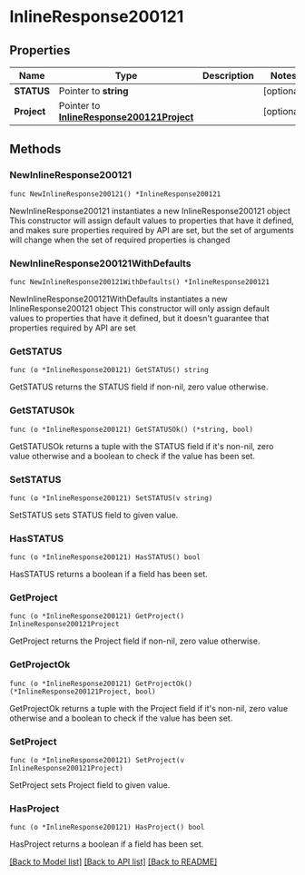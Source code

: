 # InlineResponse200121

## Properties

Name | Type | Description | Notes
------------ | ------------- | ------------- | -------------
**STATUS** | Pointer to **string** |  | [optional] 
**Project** | Pointer to [**InlineResponse200121Project**](InlineResponse200121Project.md) |  | [optional] 

## Methods

### NewInlineResponse200121

`func NewInlineResponse200121() *InlineResponse200121`

NewInlineResponse200121 instantiates a new InlineResponse200121 object
This constructor will assign default values to properties that have it defined,
and makes sure properties required by API are set, but the set of arguments
will change when the set of required properties is changed

### NewInlineResponse200121WithDefaults

`func NewInlineResponse200121WithDefaults() *InlineResponse200121`

NewInlineResponse200121WithDefaults instantiates a new InlineResponse200121 object
This constructor will only assign default values to properties that have it defined,
but it doesn't guarantee that properties required by API are set

### GetSTATUS

`func (o *InlineResponse200121) GetSTATUS() string`

GetSTATUS returns the STATUS field if non-nil, zero value otherwise.

### GetSTATUSOk

`func (o *InlineResponse200121) GetSTATUSOk() (*string, bool)`

GetSTATUSOk returns a tuple with the STATUS field if it's non-nil, zero value otherwise
and a boolean to check if the value has been set.

### SetSTATUS

`func (o *InlineResponse200121) SetSTATUS(v string)`

SetSTATUS sets STATUS field to given value.

### HasSTATUS

`func (o *InlineResponse200121) HasSTATUS() bool`

HasSTATUS returns a boolean if a field has been set.

### GetProject

`func (o *InlineResponse200121) GetProject() InlineResponse200121Project`

GetProject returns the Project field if non-nil, zero value otherwise.

### GetProjectOk

`func (o *InlineResponse200121) GetProjectOk() (*InlineResponse200121Project, bool)`

GetProjectOk returns a tuple with the Project field if it's non-nil, zero value otherwise
and a boolean to check if the value has been set.

### SetProject

`func (o *InlineResponse200121) SetProject(v InlineResponse200121Project)`

SetProject sets Project field to given value.

### HasProject

`func (o *InlineResponse200121) HasProject() bool`

HasProject returns a boolean if a field has been set.


[[Back to Model list]](../README.md#documentation-for-models) [[Back to API list]](../README.md#documentation-for-api-endpoints) [[Back to README]](../README.md)


